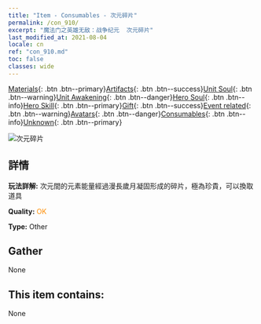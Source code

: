 ```yaml
---
title: "Item - Consumables - 次元碎片"
permalink: /con_910/
excerpt: "魔法门之英雄无敌：战争纪元  次元碎片"
last_modified_at: 2021-08-04
locale: cn
ref: "con_910.md"
toc: false
classes: wide
---
```

 [Materials](/ItemsCN/){: .btn .btn--primary}[Artifacts](/ItemsCN/Artifacts/){: .btn .btn--success}[Unit Soul](/ItemsCN/UnitSoul/){: .btn .btn--warning}[Unit Awakening](/ItemsCN/UnitAwakening/){: .btn .btn--danger}[Hero Soul](/ItemsCN/HeroSoul/){: .btn .btn--info}[Hero Skill](/ItemsCN/HeroSkill/){: .btn .btn--primary}[Gift](/ItemsCN/Gift/){: .btn .btn--success}[Event related](/ItemsCN/Events/){: .btn .btn--warning}[Avatars](/ItemsCN/Avatars/){: .btn .btn--danger}[Consumables](/ItemsCN/Consumables/){: .btn .btn--info}[Unknown](/ItemsCN/Unknown/){: .btn .btn--primary}

 ![次元碎片](/images/t/i_40003.png)

## 詳情
 **玩法詳解:** 次元間的元素能量經過漫長歲月凝固形成的碎片，極為珍貴，可以換取道具

 **Quality:** <span style="color: #FF8C00">OK</span>

 **Type:** Other

## Gather

  None

## This item contains:

  None

